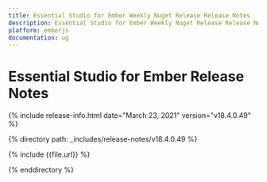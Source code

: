 ```yaml
---
title: Essential Studio for Ember Weekly Nuget Release Release Notes  
description: Essential Studio for Ember Weekly Nuget Release Release Notes  
platform: emberjs
documentation: ug
---
```


# Essential Studio for Ember  Release Notes  

{% include release-info.html date="March 23, 2021"  version="v18.4.0.49" %} 


{% directory path: _includes/release-notes/v18.4.0.49 %}

{% include {{file.url}} %}

{% enddirectory %}